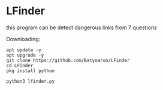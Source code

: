 # LFinder

this program can be detect dangerous links from 7 questions
 
 Downloading:

    apt update -y
    apt upgrade -y
    git clone https://github.com/Batyoaron/LFinder
    cd LFinder
    pkg install python
    
    python3 lfinder.py
     
